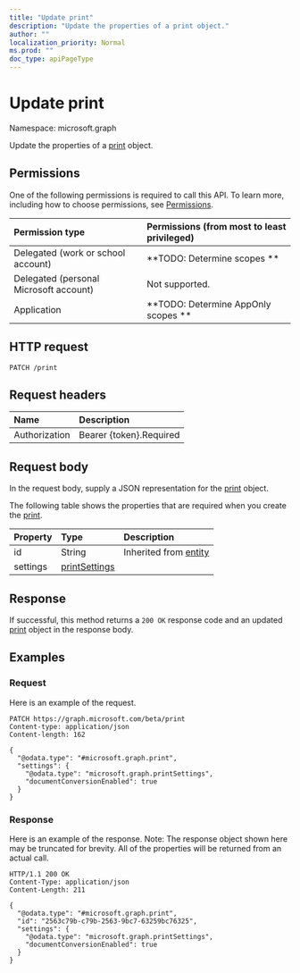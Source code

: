 ```yaml
---
title: "Update print"
description: "Update the properties of a print object."
author: ""
localization_priority: Normal
ms.prod: ""
doc_type: apiPageType
---
```


# Update print

Namespace: microsoft.graph

Update the properties of a [print](../resources/print.md) object.

## Permissions
One of the following permissions is required to call this API. To learn more, including how to choose permissions, see [Permissions](/concepts/permissions-reference.md).

|Permission type|Permissions (from most to least privileged)|
|:---|:---|
|Delegated (work or school account)|**TODO: Determine scopes **|
|Delegated (personal Microsoft account)|Not supported.|
|Application|**TODO: Determine AppOnly scopes **|

## HTTP request
<!-- {
  "blockType": "ignored"
}
-->
``` http
PATCH /print
```

## Request headers
|Name|Description|
|:---|:---|
|Authorization|Bearer {token}.Required|

## Request body
In the request body, supply a JSON representation for the [print](../resources/print.md) object.

The following table shows the properties that are required when you create the [print](../resources/print.md).

|Property|Type|Description|
|:---|:---|:---|
|id|String| Inherited from [entity](../resources/entity.md)|
|settings|[printSettings](../resources/printsettings.md)||



## Response
If successful, this method returns a `200 OK` response code and an updated [print](../resources/print.md) object in the response body.

## Examples

### Request
Here is an example of the request.
<!-- {
  "blockType": "request",
  "name": "update_print"
}
-->
``` http
PATCH https://graph.microsoft.com/beta/print
Content-type: application/json
Content-length: 162

{
  "@odata.type": "#microsoft.graph.print",
  "settings": {
    "@odata.type": "microsoft.graph.printSettings",
    "documentConversionEnabled": true
  }
}
```

### Response
Here is an example of the response. Note: The response object shown here may be truncated for brevity. All of the properties will be returned from an actual call.
<!-- {
  "blockType": "response",
  "truncated": true
}
-->
``` http
HTTP/1.1 200 OK
Content-Type: application/json
Content-Length: 211

{
  "@odata.type": "#microsoft.graph.print",
  "id": "2563c79b-c79b-2563-9bc7-63259bc76325",
  "settings": {
    "@odata.type": "microsoft.graph.printSettings",
    "documentConversionEnabled": true
  }
}
```

